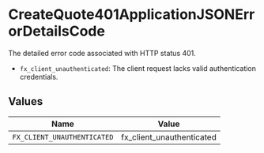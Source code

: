 # CreateQuote401ApplicationJSONErrorDetailsCode

The detailed error code associated with HTTP status 401.
* `fx_client_unauthenticated`: The client request lacks valid authentication credentials.



## Values

| Name                        | Value                       |
| --------------------------- | --------------------------- |
| `FX_CLIENT_UNAUTHENTICATED` | fx_client_unauthenticated   |